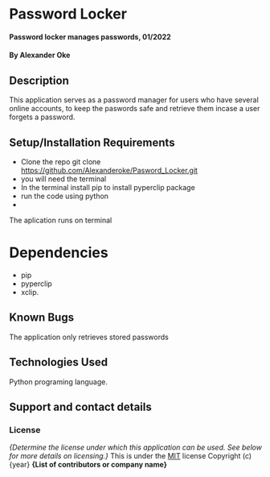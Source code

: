 # Password Locker
#### Password locker manages passwords, 01/2022
#### By **Alexander Oke**
## Description
This application serves as a password manager for users who have several online accounts, to keep the paswords safe and retrieve them incase a user forgets a password. 
## Setup/Installation Requirements
* Clone the repo git clone https://github.com/Alexanderoke/Pasword_Locker.git
* you will need the terminal
* In the terminal install pip to install pyperclip package
* run the code using python
* 
The aplication runs on terminal 
# Dependencies
* pip
* pyperclip
* xclip.
## Known Bugs
The application only retrieves stored passwords
## Technologies Used
Python programing language.
## Support and contact details

### License
*{Determine the license under which this application can be used.  See below for more details on licensing.}*
This is under the [MIT](LICENSE) license
Copyright (c) {year} **{List of contributors or company name}**